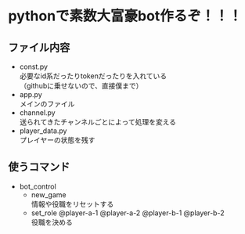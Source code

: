 # pythonで素数大富豪bot作るぞ！！！
## ファイル内容

- const.py  
  必要なid系だったりtokenだったりを入れている  
  （githubに乗せないので、直接僕まで）  
- app.py  
  メインのファイル  
- channel.py  
  送られてきたチャンネルごとによって処理を変える  
- player_data.py  
  プレイヤーの状態を残す  

## 使うコマンド
- bot_control  
  - new_game  
  情報や役職をリセットする
  - set_role @player-a-1 @player-a-2 @player-b-1 @player-b-2  
  役職を決める